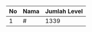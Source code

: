 | No | Nama            | Jumlah Level |
|----|-----------------|--------------|
| 1  | #    |    1339        |
